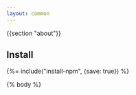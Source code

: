 ```yaml
---
layout: common
---
```

{{section "about"}}

## Install
{%= include("install-npm", {save: true}) %}

{% body %}
